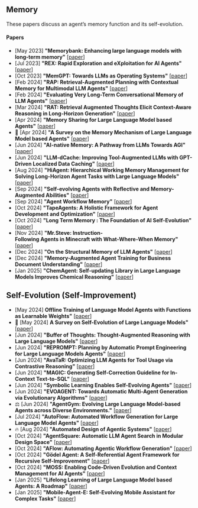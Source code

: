 
## Memory
These papers discuss an agent’s memory function and its self-evolution.
#### Papers
* [May 2023] **"Memorybank: Enhancing large language models with long-term memory"** [[paper](https://arxiv.org/abs/2305.10250)]
* [Jul 2023] **"REX: Rapid Exploration and eXploitation for AI Agents"** [[paper](https://arxiv.org/abs/2307.08962)]
* [Oct 2023] **"MemGPT: Towards LLMs as Operating Systems"** [[paper](https://arxiv.org/abs/2310.08560)]
* [Feb 2024] **"RAP: Retrieval-Augmented Planning with Contextual Memory for Multimodal LLM Agents"** [[paper](https://arxiv.org/abs/2402.03610)]
* [Feb 2024] **"Evaluating Very Long-Term Conversational Memory of LLM Agents"** [[paper](https://arxiv.org/abs/2402.17753)]
* [Mar 2024] **"RAT: Retrieval Augmented Thoughts Elicit Context-Aware Reasoning in Long-Horizon Generation"** [[paper](https://arxiv.org/abs/2403.05313)]
* [Apr 2024] **"Memory Sharing for Large Language Model based Agents"** [[paper](https://arxiv.org/abs/2404.09982)]
* 📖 [Apr 2024] **"A Survey on the Memory Mechanism of Large Language Model based Agents"** [[paper](https://arxiv.org/abs/2404.13501)]
* [Jun 2024] **"AI-native Memory: A Pathway from LLMs Towards AGI"** [[paper](https://arxiv.org/abs/2406.18312)]
* [Jun 2024] **"LLM-dCache: Improving Tool-Augmented LLMs with GPT-Driven Localized Data Caching"** [[paper](https://arxiv.org/abs/2406.06799)]
* [Aug 2024] **"HiAgent: Hierarchical Working Memory Management for Solving Long-Horizon Agent Tasks with Large Language Models"** [[paper](https://arxiv.org/abs/2408.09559)]
* [Sep 2024] **"Self-evolving Agents with Reflective and Memory-Augmented Abilities"** [[paper](https://arxiv.org/abs/2409.00872)]
* [Sep 2024] **"Agent Workflow Memory"** [[paper](https://arxiv.org/abs/2409.07429)]
* [Oct 2024] **"TapeAgents: A Holistic Framework for Agent Development and Optimization"** [[paper](https://llmagents-learning.org/assets/tapeagents.pdf)]
* [Oct 2024] **"Long Term Memory : The Foundation of AI Self-Evolution"** [[paper](https://arxiv.org/abs/2410.15665)]
* [Nov 2024] **"Mr.Steve: Instruction-Following Agents in Minecraft with What-Where-When Memory"** [[paper](https://arxiv.org/abs/2411.06736)]
* [Dec 2024] **"On the Structural Memory of LLM Agents"** [[paper](https://arxiv.org/abs/2412.15266)]
* [Dec 2024] **"Memory-Augmented Agent Training for Business Document Understanding"** [[paper](https://arxiv.org/abs/2412.15274)]
* [Jan 2025] **"ChemAgent: Self-updating Library in Large Language Models Improves Chemical Reasoning"** [[paper](https://arxiv.org/abs/2501.06590)]


## Self-Evolution (Self-Improvement)
* [May 2024] **Offline Training of Language Model Agents with Functions as Learnable Weights"** [[paper](https://arxiv.org/abs/2402.11359)]
* 📖 [May 2024] **A Survey on Self-Evolution of Large Language Models"** [[paper](https://arxiv.org/abs/2404.14387)]
* [Jun 2024] **"Buffer of Thoughts: Thought-Augmented Reasoning with Large Language Models"** [[paper](https://arxiv.org/abs/2406.04271)]
* [Jun 2024] **"REPROMPT: Planning by Automatic Prompt Engineering for Large Language Models Agents"** [[paper](https://arxiv.org/abs/2406.11132)]
* [Jun 2024] **"AvaTaR: Optimizing LLM Agents for Tool Usage via Contrastive Reasoning"** [[paper](https://arxiv.org/abs/2406.11200)]
* [Jun 2024] **"MAGIC: Generating Self-Correction Guideline for In-Context Text-to-SQL"** [[paper](https://arxiv.org/abs/2406.12692)]
* [Jun 2024] **"Symbolic Learning Enables Self-Evolving Agents"** [[paper](https://arxiv.org/abs/2406.18532)]
* [Jun 2024] **"EVOAGENT: Towards Automatic Multi-Agent Generation via Evolutionary Algorithms"** [[paper](https://arxiv.org/abs/2406.14228)]
* ⚖️ [Jun 2024] **"AgentGym: Evolving Large Language Model-based Agents across Diverse Environments."** [[paper](https://arxiv.org/abs/2406.04151)]
* [Jul 2024] **"AutoFlow: Automated Workflow Generation for Large Language Model Agents"** [[paper](https://arxiv.org/abs/2407.12821)]
* 🔥 [Aug 2024] **"Automated Design of Agentic Systems"** [[paper](https://arxiv.org/abs/2408.08435)]
* [Oct 2024] **"AgentSquare: Automatic LLM Agent Search in Modular Design Space"** [[paper](https://arxiv.org/abs/2410.06153)]
* [Oct 2024] **"AFlow: Automating Agentic Workflow Generation"** [[paper](https://arxiv.org/abs/2410.10762)]
* [Oct 2024] **"Gödel Agent: A Self-Referential Agent Framework for Recursive Self-Improvement"** [[paper](https://arxiv.org/abs/2410.04444)]
* [Oct 2024] **"MOSS: Enabling Code-Driven Evolution and Context Management for AI Agents"** [[paper](https://arxiv.org/abs/2409.16120)]
* [Jan 2025] **"Lifelong Learning of Large Language Model based Agents: A Roadmap"** [[paper](https://arxiv.org/abs/2501.07278)]
* [Jan 2025] **"Mobile-Agent-E: Self-Evolving Mobile Assistant for Complex Tasks"** [[paper](https://arxiv.org/abs/2501.11733)]